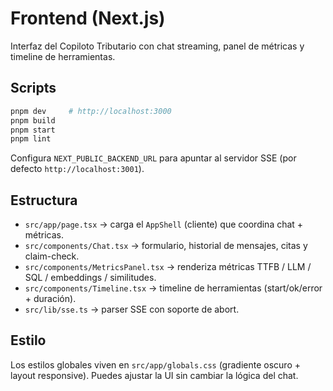 # Frontend (Next.js)

Interfaz del Copiloto Tributario con chat streaming, panel de métricas y timeline de herramientas.

## Scripts

```bash
pnpm dev     # http://localhost:3000
pnpm build
pnpm start
pnpm lint
```

Configura `NEXT_PUBLIC_BACKEND_URL` para apuntar al servidor SSE (por defecto `http://localhost:3001`).

## Estructura

- `src/app/page.tsx` → carga el `AppShell` (cliente) que coordina chat + métricas.
- `src/components/Chat.tsx` → formulario, historial de mensajes, citas y claim-check.
- `src/components/MetricsPanel.tsx` → renderiza métricas TTFB / LLM / SQL / embeddings / similitudes.
- `src/components/Timeline.tsx` → timeline de herramientas (start/ok/error + duración).
- `src/lib/sse.ts` → parser SSE con soporte de abort.

## Estilo

Los estilos globales viven en `src/app/globals.css` (gradiente oscuro + layout responsive). Puedes ajustar la UI sin cambiar la lógica del chat.
